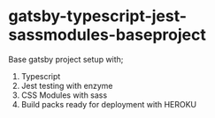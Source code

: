 # gatsby-typescript-jest-sassmodules-baseproject

Base gatsby project setup with;

1) Typescript
2) Jest testing with enzyme
3) CSS Modules with sass
4) Build packs ready for deployment with HEROKU
